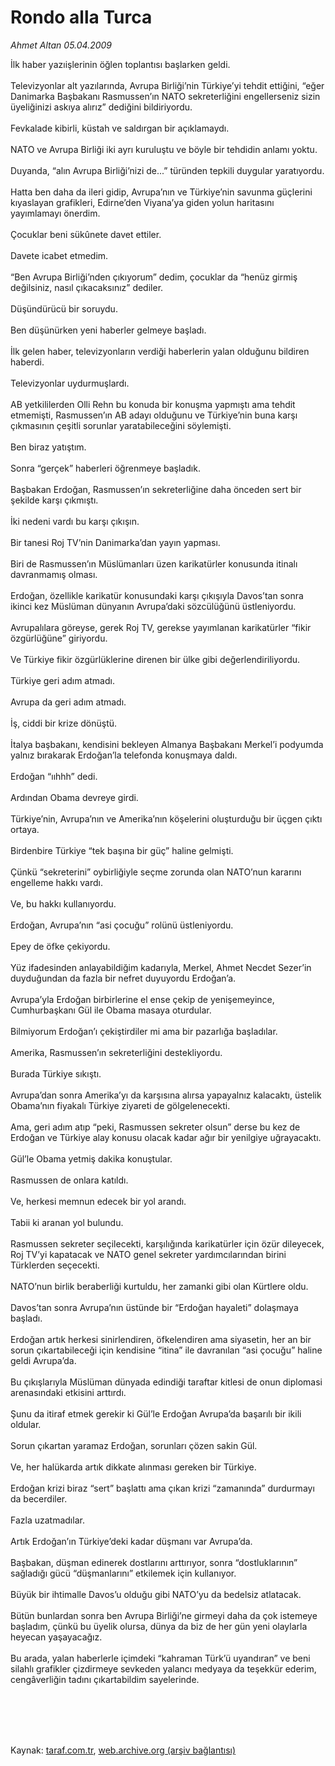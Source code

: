 # Rondo alla Turca

*Ahmet Altan 05.04.2009*

<div class="taraf_structure_2col_1zq">
<div class="margen_n">



 <p>İlk haber yazıişlerinin öğlen toplantısı başlarken geldi. <br/><br/>Televizyonlar alt yazılarında, Avrupa Birliği’nin Türkiye’yi tehdit ettiğini, “eğer Danimarka Başbakanı Rasmussen’ın NATO sekreterliğini engellerseniz sizin üyeliğinizi askıya alırız” dediğini bildiriyordu. <br/><br/>Fevkalade kibirli, küstah ve saldırgan bir açıklamaydı. <br/><br/>NATO ve Avrupa Birliği iki ayrı kuruluştu ve böyle bir tehdidin anlamı yoktu. <br/><br/>Duyanda, “alın Avrupa Birliği’nizi de...” türünden tepkili duygular yaratıyordu. <br/><br/>Hatta ben daha da ileri gidip, Avrupa’nın ve Türkiye’nin savunma güçlerini kıyaslayan grafikleri, Edirne’den Viyana’ya giden yolun haritasını yayımlamayı önerdim. <br/><br/>Çocuklar beni sükûnete davet ettiler. <br/><br/>Davete icabet etmedim. <br/><br/>“Ben Avrupa Birliği’nden çıkıyorum” dedim, çocuklar da “henüz girmiş değilsiniz, nasıl çıkacaksınız” dediler. <br/><br/>Düşündürücü bir soruydu. <br/><br/>Ben düşünürken yeni haberler gelmeye başladı. <br/><br/>İlk gelen haber, televizyonların verdiği haberlerin yalan olduğunu bildiren haberdi. <br/><br/>Televizyonlar uydurmuşlardı. <br/><br/>AB yetkililerden Olli Rehn bu konuda bir konuşma yapmıştı ama tehdit etmemişti, Rasmussen’ın AB adayı olduğunu ve Türkiye’nin buna karşı çıkmasının çeşitli sorunlar yaratabileceğini söylemişti. <br/><br/>Ben biraz yatıştım. <br/><br/>Sonra “gerçek” haberleri öğrenmeye başladık. <br/><br/>Başbakan Erdoğan, Rasmussen’ın sekreterliğine daha önceden sert bir şekilde karşı çıkmıştı. <br/><br/>İki nedeni vardı bu karşı çıkışın. <br/><br/>Bir tanesi Roj TV’nin Danimarka’dan yayın yapması. <br/><br/>Biri de Rasmussen’ın Müslümanları üzen karikatürler konusunda itinalı davranmamış olması. <br/><br/>Erdoğan, özellikle karikatür konusundaki karşı çıkışıyla Davos’tan sonra ikinci kez Müslüman dünyanın Avrupa’daki sözcülüğünü üstleniyordu. <br/><br/>Avrupalılara göreyse, gerek Roj TV, gerekse yayımlanan karikatürler “fikir özgürlüğüne” giriyordu. <br/><br/>Ve Türkiye fikir özgürlüklerine direnen bir ülke gibi değerlendiriliyordu. <br/><br/>Türkiye geri adım atmadı. <br/><br/>Avrupa da geri adım atmadı. <br/><br/>İş, ciddi bir krize dönüştü. <br/><br/>İtalya başbakanı, kendisini bekleyen Almanya Başbakanı Merkel’i podyumda yalnız bırakarak Erdoğan’la telefonda konuşmaya daldı. <br/><br/>Erdoğan “ııhhh” dedi. <br/><br/>Ardından Obama devreye girdi. <br/><br/>Türkiye’nin, Avrupa’nın ve Amerika’nın köşelerini oluşturduğu bir üçgen çıktı ortaya. <br/><br/>Birdenbire Türkiye “tek başına bir güç” haline gelmişti. <br/><br/>Çünkü “sekreterini” oybirliğiyle seçme zorunda olan NATO’nun kararını engelleme hakkı vardı. <br/><br/>Ve, bu hakkı kullanıyordu. <br/><br/>Erdoğan, Avrupa’nın “asi çocuğu” rolünü üstleniyordu. <br/><br/>Epey de öfke çekiyordu. <br/><br/>Yüz ifadesinden anlayabildiğim kadarıyla, Merkel, Ahmet Necdet Sezer’in duyduğundan da fazla bir nefret duyuyordu Erdoğan’a. <br/><br/>Avrupa’yla Erdoğan birbirlerine el ense çekip de yenişemeyince, Cumhurbaşkanı Gül ile Obama masaya oturdular. <br/><br/>Bilmiyorum Erdoğan’ı çekiştirdiler mi ama bir pazarlığa başladılar. <br/><br/>Amerika, Rasmussen’ın sekreterliğini destekliyordu. <br/><br/>Burada Türkiye sıkıştı. <br/><br/>Avrupa’dan sonra Amerika’yı da karşısına alırsa yapayalnız kalacaktı, üstelik Obama’nın fiyakalı Türkiye ziyareti de gölgelenecekti. <br/><br/>Ama, geri adım atıp “peki, Rasmussen sekreter olsun” derse bu kez de Erdoğan ve Türkiye alay konusu olacak kadar ağır bir yenilgiye uğrayacaktı. <br/><br/>Gül’le Obama yetmiş dakika konuştular. <br/><br/>Rasmussen de onlara katıldı. <br/><br/>Ve, herkesi memnun edecek bir yol arandı. <br/><br/>Tabii ki aranan yol bulundu. <br/><br/>Rasmussen sekreter seçilecekti, karşılığında karikatürler için özür dileyecek, Roj TV’yi kapatacak ve NATO genel sekreter yardımcılarından birini Türklerden seçecekti. <br/><br/>NATO’nun birlik beraberliği kurtuldu, her zamanki gibi olan Kürtlere oldu. <br/><br/>Davos’tan sonra Avrupa’nın üstünde bir “Erdoğan hayaleti” dolaşmaya başladı. <br/><br/>Erdoğan artık herkesi sinirlendiren, öfkelendiren ama siyasetin, her an bir sorun çıkartabileceği için kendisine “itina” ile davranılan “asi çocuğu” haline geldi Avrupa’da. <br/><br/>Bu çıkışlarıyla Müslüman dünyada edindiği taraftar kitlesi de onun diplomasi arenasındaki etkisini arttırdı. <br/><br/>Şunu da itiraf etmek gerekir ki Gül’le Erdoğan Avrupa’da başarılı bir ikili oldular. <br/><br/>Sorun çıkartan yaramaz Erdoğan, sorunları çözen sakin Gül. <br/><br/>Ve, her halükarda artık dikkate alınması gereken bir Türkiye. <br/><br/>Erdoğan krizi biraz “sert” başlattı ama çıkan krizi “zamanında” durdurmayı da becerdiler. <br/><br/>Fazla uzatmadılar. <br/><br/>Artık Erdoğan’ın Türkiye’deki kadar düşmanı var Avrupa’da. <br/><br/>Başbakan, düşman edinerek dostlarını arttırıyor, sonra “dostluklarının” sağladığı gücü “düşmanlarını” etkilemek için kullanıyor. <br/><br/>Büyük bir ihtimalle Davos’u olduğu gibi NATO’yu da bedelsiz atlatacak. <br/><br/>Bütün bunlardan sonra ben Avrupa Birliği’ne girmeyi daha da çok istemeye başladım, çünkü bu üyelik olursa, dünya da biz de her gün yeni olaylarla heyecan yaşayacağız. <br/><br/>Bu arada, yalan haberlerle içimdeki “kahraman Türk’ü uyandıran” ve beni silahlı grafikler çizdirmeye sevkeden yalancı medyaya da teşekkür ederim, cengâverliğin tadını çıkartabildim sayelerinde.</p>
<br/>
<br/>
<br/>



<br/>


<div id="taraf_not">
</div>

</div>


</div>

Kaynak: [taraf.com.tr](http://www.taraf.com.tr:80/makale/4864.htm), [web.archive.org (arşiv bağlantısı)](http://web.archive.org/web/20090905090137/http://www.taraf.com.tr:80/makale/4864.htm)
